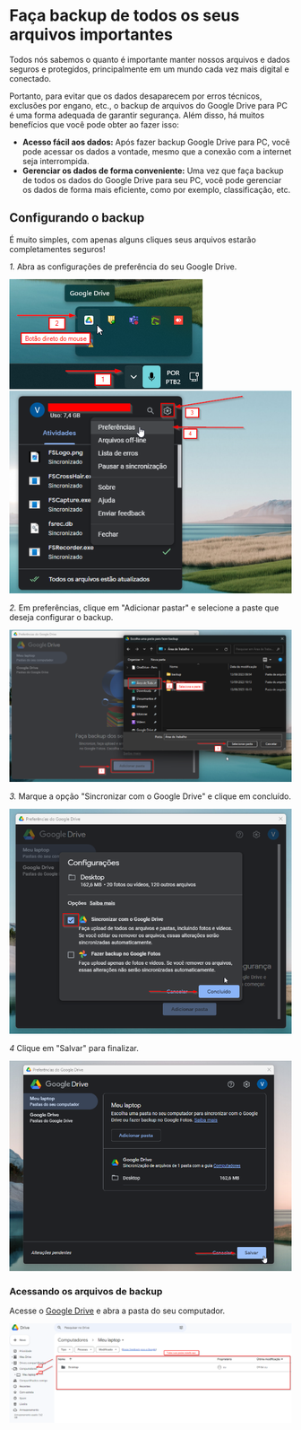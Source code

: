 # Faça backup de todos os seus arquivos importantes

Todos nós sabemos o quanto é importante manter nossos arquivos e dados seguros e protegidos, principalmente em um mundo cada vez mais digital e conectado.

Portanto, para evitar que os dados desaparecem por erros técnicos, exclusões por engano, etc., o backup de arquivos do Google Drive para PC é uma forma adequada de garantir segurança. Além disso, há muitos benefícios que você pode obter ao fazer isso:

- __Acesso fácil aos dados:__ 
Após fazer backup Google Drive para PC, você pode acessar os dados a vontade, mesmo que a conexão com a internet seja interrompida.
- __Gerenciar os dados de forma conveniente:__ 
Uma vez que faça backup de todos os dados do Google Drive para seu PC, você pode gerenciar os dados de forma mais eficiente, como por exemplo, classificação, etc.

## Configurando o backup

É muito simples, com apenas alguns cliques seus arquivos estarão completamentes seguros!

*1.* Abra as configurações de preferência do seu Google Drive.

![drive1](/assets/images/drive1.png#center)
![drive2](/assets/images/drive2.png#center)

*2.* Em preferências, clique em "Adicionar pastar" e selecione a paste que deseja configurar o backup.

![drive3](/assets/images/drive3.png#center)

*3.* Marque a opção "Sincronizar com o Google Drive" e clique em concluído.

![drive4](/assets/images/drive4.png#center)

*4* Clique em "Salvar" para finalizar.

![drive5](/assets/images/drive5.png#center)

### Acessando os arquivos de backup

Acesse o [Google Drive](https://drive.google.com/) e abra a pasta do seu computador.

![drive6](/assets/images/drive6.png#center)